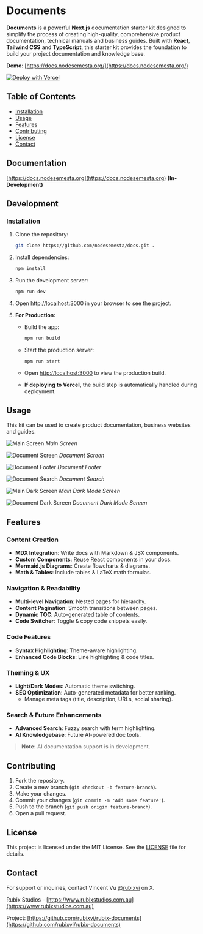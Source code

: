 # Documents

**Documents** is a powerful **Next.js** documentation starter kit designed to simplify the process of creating high-quality, comprehensive product documentation, technical manuals and business guides. Built with **React**, **Tailwind CSS** and **TypeScript**, this starter kit provides the foundation to build your project documentation and knowledge base.

**Demo**: [https://docs.nodesemesta.org/](https://docs.nodesemesta.org/)

[![Deploy with Vercel](https://vercel.com/button)](https://vercel.com/new/clone?repository-url=https%3A%2F%2Fgithub.com%2Frubixvi%2Frubix-documents&project-name=my-documents&repository-name=my-documents&demo-title=Documents&demo-description=This%20Document%20Starter%20Kit%20is%20developed%20with%20Next.js%2C%20Tailwind%20CSS%20and%20TypeScript.%20It%20serves%20as%20a%20flexible%20and%20scalable%20foundation%20for%20building%20documentation%20websites%20or%20content-driven%20projects.&demo-url=https%3A%2F%2Frubix-documents.vercel.app%2F&demo-image=https%3A%2F%2Fgithub.com%2Frubixvi%2Frubix-documents%2Fblob%2Fmain%2Fpublic%2Fscreens%2Fscreen-1.png)

## Table of Contents

- [Installation](#installation)
- [Usage](#usage)
- [Features](#features)
- [Contributing](#contributing)
- [License](#license)
- [Contact](#contact)

## Documentation

[https://docs.nodesemesta.org](https://docs.nodesemesta.org) **(In-Development)**

## Development

### Installation

1. Clone the repository:

   ```bash
   git clone https://github.com/nodesemesta/docs.git .
   ```

2. Install dependencies:

   ```bash
   npm install
   ```

3. Run the development server:

   ```bash
   npm run dev
   ```

4. Open [http://localhost:3000](http://localhost:3000) in your browser to see the project.

5. **For Production:**

   - Build the app:

     ```bash
     npm run build
     ```

   - Start the production server:

     ```bash
     npm run start
     ```

   - Open [http://localhost:3000](http://localhost:3000) to view the production build.

   - **If deploying to Vercel,** the build step is automatically handled during deployment.

## Usage

This kit can be used to create product documentation, business websites and guides.

![Main Screen](./public/screens/screen-1.png)
_Main Screen_

![Document Screen](./public/screens/screen-2.png)
_Document Screen_

![Document Footer](./public/screens/screen-3.png)
_Document Footer_

![Document Search](./public/screens/screen-4.png)
_Document Search_

![Main Dark Screen](./public/screens/screen-5.png)
_Main Dark Mode Screen_

![Document Dark Screen](./public/screens/screen-6.png)
_Document Dark Mode Screen_

## Features

### Content Creation

- **MDX Integration**: Write docs with Markdown & JSX components.
- **Custom Components**: Reuse React components in your docs.
- **Mermaid.js Diagrams**: Create flowcharts & diagrams.
- **Math & Tables**: Include tables & LaTeX math formulas.

### Navigation & Readability

- **Multi-level Navigation**: Nested pages for hierarchy.
- **Content Pagination**: Smooth transitions between pages.
- **Dynamic TOC**: Auto-generated table of contents.
- **Code Switcher**: Toggle & copy code snippets easily.

### Code Features

- **Syntax Highlighting**: Theme-aware highlighting.
- **Enhanced Code Blocks**: Line highlighting & code titles.

### Theming & UX

- **Light/Dark Modes**: Automatic theme switching.
- **SEO Optimization**: Auto-generated metadata for better ranking.
  - Manage meta tags (title, description, URLs, social sharing).

### Search & Future Enhancements

- **Advanced Search**: Fuzzy search with term highlighting.
- **AI Knowledgebase**: Future AI-powered doc tools.

> **Note:** AI documentation support is in development.

## Contributing

1. Fork the repository.
2. Create a new branch (`git checkout -b feature-branch`).
3. Make your changes.
4. Commit your changes (`git commit -m 'Add some feature'`).
5. Push to the branch (`git push origin feature-branch`).
6. Open a pull request.

## License

This project is licensed under the MIT License. See the [LICENSE](./LICENSE) file for details.

## Contact

For support or inquiries, contact Vincent Vu [@rubixvi](https://x.com/rubixvi) on X.

Rubix Studios - [https://www.rubixstudios.com.au](https://www.rubixstudios.com.au)

Project: [https://github.com/rubixvi/rubix-documents](https://github.com/rubixvi/rubix-documents)
